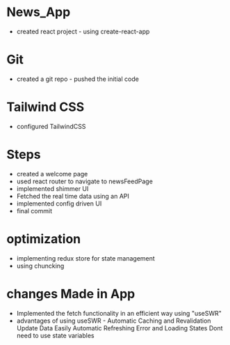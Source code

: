 # News_App
- created react project - using create-react-app

# Git 
- created a git repo - pushed the initial code 

# Tailwind CSS
- configured TailwindCSS

# Steps 
- created a welcome page
- used react router to navigate to newsFeedPage
- implemented shimmer UI
- Fetched the real time data using an API 
- implemented config driven UI
- final commit

# optimization 
- implementing redux store for state management
- using chuncking 



# changes Made in App 

- Implemented the fetch functionality in an efficient way using "useSWR"
- advantages of using useSWR -
     Automatic Caching and Revalidation
     Update Data Easily
     Automatic Refreshing
     Error and Loading States
     Dont need to use state variables







